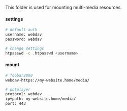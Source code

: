 This folder is used for mounting multi-media resources.

#### settings
```bash
# default auth
username: webdav
password: webdav

# change settings
htpasswd -c .htpasswd <username>

```

#### mount
```bash
# foobar2000
webdav-https://my-website.home/media/

# potplayer
protocol: webdav
ip+path: my-website.home/media/
port: 443

```

